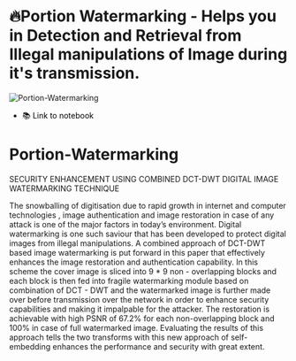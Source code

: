 # 🔥Portion Watermarking - Helps you in Detection and Retrieval from Illegal manipulations of Image during it's transmission.

![Portion-Watermarking](https://socialify.git.ci/suva007/Portion-Watermarking/image?description=1&descriptionEditable=Security%20Enhancement%20Using%20Combined%20DCT-DWT%20Digital%20Image%20Watermarking%20Technique&font=Bitter&language=1&name=1&owner=1&pattern=Floating%20Cogs&theme=Dark)

- <a href="https://github.com/suva007/Portion-Watermarking/blob/main/portion_watermark-2.ipynb" title="Link to notebook" style="background-color:#FFFFFF;color:#000000;text-decoration:none">📚 Link to notebook </a>

# Portion-Watermarking
SECURITY ENHANCEMENT USING COMBINED DCT-DWT DIGITAL IMAGE WATERMARKING TECHNIQUE

The snowballing of digitisation due to rapid growth in internet and computer technologies , image authentication and image restoration in case of any attack is one of the major factors in today’s environment. Digital watermarking is one such saviour that has been developed to protect digital images from illegal manipulations. A combined approach of DCT-DWT based image watermarking is put forward in this paper that effectively enhances the image restoration and authentication capability.
In this scheme the cover image is sliced into 9 * 9 non - overlapping blocks and each block is then fed into fragile watermarking module based on combination of DCT - DWT and the watermarked image is further made over before transmission over the network in order to enhance security capabilities and making it impalpable for the attacker.
The restoration is achievable with high PSNR of 67.2% for each non-overlapping block and 100% in case of full watermarked image.
Evaluating the results of this approach tells the two transforms with this new approach of self-embedding enhances the performance and security with great extent.
